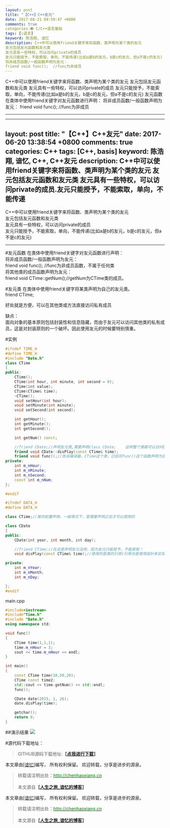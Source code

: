 ```yaml
---
layout: post
title: "【C++】C++友元"
date: 2017-08-21 09:59:47 +0800
comments: true
categories:❸ C/C++语言基础
tags: [c语言]
keyword: 陈浩翔, 谙忆
description: C++中可以使用friend关键字来将函数、类声明为某个类的友元 
友元包括友元函数和友元类 
友元具有一些特权，可以访问private的成员 
友元只能授予，不能索取，单向，不能传递(比如a是b的友元，b是c的友元，但a不是c的友元)  友元函数在类体中使用friend关键字对友元函数进行声明： 
将非成员函数/一般函数声明为友元： 
friend void func();  //func为非成员 
---
```



C++中可以使用friend关键字来将函数、类声明为某个类的友元 
友元包括友元函数和友元类 
友元具有一些特权，可以访问private的成员 
友元只能授予，不能索取，单向，不能传递(比如a是b的友元，b是c的友元，但a不是c的友元)  友元函数在类体中使用friend关键字对友元函数进行声明： 
将非成员函数/一般函数声明为友元： 
friend void func();  //func为非成员
<!-- more -->
----------

---
layout: post
title: "【C++】C++友元"
date: 2017-06-20 13:38:54 +0800
comments: true
categories: C++
tags: [C++, basis]
keyword: 陈浩翔, 谙忆, C++, C++友元
description:  C++中可以使用friend关键字来将函数、类声明为某个类的友元 友元包括友元函数和友元类 友元具有一些特权，可以访问private的成员.友元只能授予，不能索取，单向，不能传递 
---

C++中可以使用friend关键字来将函数、类声明为某个类的友元  
友元包括友元函数和友元类  
友元具有一些特权，可以访问private的成员  
友元只能授予，不能索取，单向，不能传递(比如a是b的友元，b是c的友元，但a不是c的友元)  

<!-- more -->
----------

#友元函数
在类体中使用friend关键字对友元函数进行声明：  
将非成员函数/一般函数声明为友元：  
friend void func();  //func为非成员函数，不属于任何类  
将其他类的成员函数声明为友元：  
friend void CTime::getNum();//getNum为CTime类的成员。  

#友元类
在类体中使用friend关键字将某类声明为自己的友元类。  
friend CTime;  
 
好处就是方便，可以在其他类或方法直接访问私有成员  

缺点：  
面向对象的基本原则包括封装性和信息隐藏，而由于友元可以访问其他类的私有成员，这是对封装原则的一个破坏。因此使用友元的时候要特别慎重。  

#实例
```C++ Time.h
#ifndef TIME_H
#define TIME_H 
#include "Date.h"
class CTime
{
public:
	CTime();
	CTime(int hour, int minute, int second = 0);
	CTime(int value);
	CTime(CTime& time);
	~CTime();
	void setHour(int hour);
	void setMinute(int minute);
	void setSecond(int second);

	int getHour();
	int getMinute();
	int getSecond(); 

	int getNum() const;

	//friend CDate;//声明友元类,需要声明class CDate;    这样整个类都可以访问CTime的私有成员的了,由于我们只在disPlay函数中访问，所以可以用下面的方法
	friend void CDate::disPlay(const CTime& time);
	friend void func();//告诉编译器，CTime这个类，已经将func()这个函数声明为自己的友元函数，这个声明可以放在本CTime类中任何地方
private:
	int m_nHour;
	int m_nMinute;
	int m_nSecond;
	const int m_nNum;
};

#endif
```
```C++ Date.h
#ifndef DATA_H
#define DATA_H

class CTime;//类的前置声明，一般情况下，是需要声明之后才可以使用的

class CDate
{
public:
	CDate(int year, int month, int day);

	//friend CTime;//在这里声明友元没用，因为友元只能授予，不能索取！
	void disPlay(const CTime& time);//使用的是类的引用(引用也是使用指针来实现的),这里不声明是可以的

private:
	int m_nYear;
	int m_nMonth;
	int m_nDay;

};
#endif
```
main.cpp
```C++ main.cpp
#include<iostream>
#include"Time.h" 
#include "Date.h"
using namespace std;

void func()
{
	CTime time(1,1,1);
	time.m_nHour = 3;
	cout << time.m_nHour << endl;
}

int main()
{
	const CTime time(10,50,20);
	CTime const time2;
	std::cout << time.getNum() << std::endl;
	func();

	CDate date(2015, 1, 26);
	date.disPlay(time);

	getchar();
	return 0;
}
```
##演示结果
![](http://i.imgur.com/3zb3loZ.png)  
 
#源代码下载地址：
<blockquote cite='陈浩翔'>
GITHUB源码下载地址:<strong>【<a href='https://github.com/chenhaoxiang/C-Study/tree/master/20170620/code/friendFunction' target='_blank'>点我进行下载</a>】</strong></p>
</blockquote>


本文章由<a href="http://chenhaoxiang.cn/">[谙忆]</a>编写， 所有权利保留。 
欢迎转载，分享是进步的源泉。
<blockquote cite='陈浩翔'>
<p background-color='#D3D3D3'>转载请注明出处：<a href='http://chenhaoxiang.cn'><font color="green">http://chenhaoxiang.cn</font></a><br><br>
本文源自<strong>【<a href='http://chenhaoxiang.cn' target='_blank'>人生之旅_谙忆的博客</a>】</strong></p>
</blockquote>


本文章由<a href="http://chenhaoxiang.cn/">[谙忆]</a>编写， 所有权利保留。 
欢迎转载，分享是进步的源泉。
<blockquote cite='陈浩翔'>
<p background-color='#D3D3D3'>转载请注明出处：<a href='http://chenhaoxiang.cn'><font color="green">http://chenhaoxiang.cn</font></a><br><br>
本文源自<strong>【<a href='http://chenhaoxiang.cn' target='_blank'>人生之旅_谙忆的博客</a>】</strong></p>
</blockquote>
